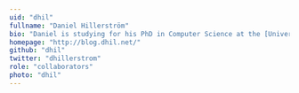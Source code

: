 ```yaml
---
uid: "dhil"
fullname: "Daniel Hillerström"
bio: "Daniel is studying for his PhD in Computer Science at the [University of Edinburgh](http://homepages.inf.ed.ac.uk/s1467124/) under the supervision of [Sam Lindley](http://homepages.inf.ed.ac.uk/slindley/) and [Christophe Dubach](http://homepages.inf.ed.ac.uk/cdubach/). His primary interests are semantics and type systems for programming languages and compilers."
homepage: "http://blog.dhil.net/"
github: "dhil"
twitter: "dhillerstrom"
role: "collaborators"
photo: "dhil"
---
```

